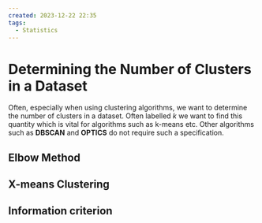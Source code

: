 ```yaml
---
created: 2023-12-22 22:35
tags:
  - Statistics
---
```

# Determining the Number of Clusters in a Dataset

Often, especially when using clustering algorithms, we want to determine the number of clusters in a dataset. Often labelled $k$ we want to find this quantity which is vital for algorithms such as k-means etc. Other algorithms such as **DBSCAN** and **OPTICS** do not require such a specification. 

## Elbow Method

## X-means Clustering

## Information criterion

